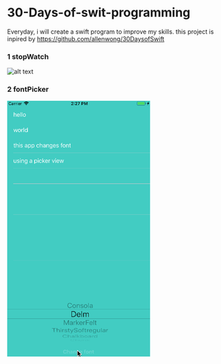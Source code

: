 # 30-Days-of-swit-programming

Everyday, i will create a swift program to improve my skills. this project is inpired by https://github.com/allenwong/30DaysofSwift
### 1 stopWatch

![alt text](https://raw.githubusercontent.com/MadNoodle/30-Days-of-swit-programming/master/stopWatch.gif)

### 2 fontPicker
![alt text](https://github.com/MadNoodle/30-Days-of-swit-programming/blob/master/fontPicker/fontPicker.gif)

